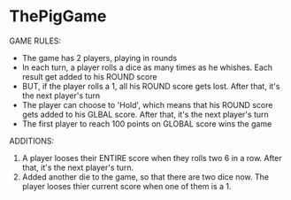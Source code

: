 # ThePigGame

GAME RULES:

- The game has 2 players, playing in rounds
- In each turn, a player rolls a dice as many times as he whishes. Each result get added to his ROUND score
- BUT, if the player rolls a 1, all his ROUND score gets lost. After that, it's the next player's turn
- The player can choose to 'Hold', which means that his ROUND score gets added to his GLBAL score. After that, it's the next player's turn
- The first player to reach 100 points on GLOBAL score wins the game

ADDITIONS:

1. A player looses their ENTIRE score when they rolls two 6 in a row. After that, it's the next player's turn.
2. Added another die to the game, so that there are two dice now. The player looses thier current score when one of them is a 1.
